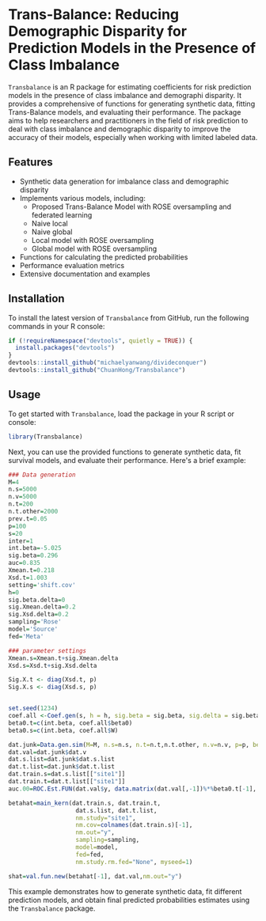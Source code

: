 # Trans-Balance: Reducing Demographic Disparity for Prediction Models in the Presence of Class Imbalance

`Transbalance` is an R package for estimating coefficients for risk prediction models in the presence of class imbalance and demographi disparity. It provides a comprehensive of functions for generating synthetic data, fitting Trans-Balance models, and evaluating their performance. The package aims to help researchers and practitioners in the field of risk prediction to deal with class imbalance and demographic disparity to improve the accuracy of their models, especially when working with limited labeled data.

## Features

- Synthetic data generation for imbalance class and demographic disparity
- Implements various models, including:
  - Proposed Trans-Balance Model with ROSE oversampling and federated learning 
  - Naive local
  - Naive global
  - Local model with ROSE oversampling
  - Global model with ROSE oversampling
- Functions for calculating the predicted probabilities
- Performance evaluation metrics
- Extensive documentation and examples

## Installation

To install the latest version of `Transbalance` from GitHub, run the following commands in your R console:

```R
if (!requireNamespace("devtools", quietly = TRUE)) {
  install.packages("devtools")
}
devtools::install_github("michaelyanwang/divideconquer")
devtools::install_github("ChuanHong/Transbalance")
```

## Usage

To get started with `Transbalance`, load the package in your R script or console:

```R
library(Transbalance)
```

Next, you can use the provided functions to generate synthetic data, fit survival models, and evaluate their performance. Here's a brief example:

```R
### Data generation
M=4
n.s=5000
n.v=5000
n.t=200
n.t.other=2000
prev.t=0.05
p=100
s=20
inter=1
int.beta=-5.025
sig.beta=0.296
auc=0.835
Xmean.t=0.218
Xsd.t=1.003
setting='shift.cov'
h=0
sig.beta.delta=0
sig.Xmean.delta=0.2
sig.Xsd.delta=0.2
sampling='Rose'
model='Source'
fed='Meta'

### parameter settings
Xmean.s=Xmean.t+sig.Xmean.delta
Xsd.s=Xsd.t+sig.Xsd.delta

Sig.X.t <- diag(Xsd.t, p)
Sig.X.s <- diag(Xsd.s, p)


set.seed(1234)
coef.all <-Coef.gen(s, h = h, sig.beta = sig.beta, sig.delta = sig.beta.delta, p = p) 
beta0.t=c(int.beta, coef.all$beta0)
beta0.s=c(int.beta, coef.all$W)

dat.junk=Data.gen.sim(M=M, n.s=n.s, n.t=n.t,n.t.other, n.v=n.v, p=p, beta0.s=beta0.s, beta0.t=beta0.t, mean.X.s=Xmean.s, mean.X.t=Xmean.t, Sig.X.s=Sig.X.s, Sig.X.t=Sig.X.t, inter)
dat.val=dat.junk$dat.v
dat.s.list=dat.junk$dat.s.list
dat.t.list=dat.junk$dat.t.list
dat.train.s=dat.s.list[["site1"]]
dat.train.t=dat.t.list[["site1"]]
auc.00=ROC.Est.FUN(dat.val$y, data.matrix(dat.val[,-1])%*%beta0.t[-1], yy0=0.5)[1]

betahat=main_kern(dat.train.s, dat.train.t, 
                   dat.s.list, dat.t.list,
                   nm.study="site1",
                   nm.cov=colnames(dat.train.s)[-1],
                   nm.out="y",
                   sampling=sampling,
                   model=model,
                   fed=fed,
                   nm.study.rm.fed="None", myseed=1)

shat=val.fun.new(betahat[-1], dat.val,nm.out="y")
```

This example demonstrates how to generate synthetic data, fit different prediction models, and obtain final predicted probabilities estimates using the `Transbalance` package.

